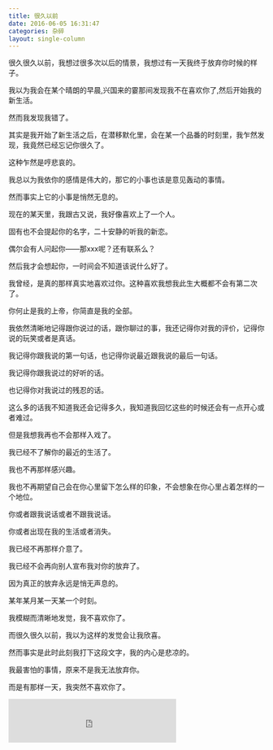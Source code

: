 ```yaml
---
title: 很久以前
date: 2016-06-05 16:31:47
categories: 杂碎
layout: single-column
---
```


<p>很久很久以前，我想过很多次以后的情景，我想过有一天我终于放弃你时候的样子。</p>
<p>我以为我会在某个晴朗的早晨,兴国来的霎那间发现我不在喜欢你了,然后开始我的新生活。</p>
<p>然而我发现我错了。<br>
<p></p>

<p>其实是我开始了新生活之后，在潜移默化里，会在某一个品番的时刻里，我乍然发现，我竟然已经忘记你很久了。</p>
<p>这种乍然是哼悲哀的。</p>
<p>我总以为我依你的感情是伟大的，那它的小事也该是意见轰动的事情。</p>
<p>然而事实上它的小事是悄然无息的。</p>
<p></p>

<p>现在的某天里，我跟古又说，我好像喜欢上了一个人。</p>
<p>固有也不会提起你的名字，二十安静的听我的新恋。</p>
<p>偶尔会有人问起你——那xxx呢？还有联系么？</p>
<p>然后我才会想起你，一时间会不知道该说什么好了。</p>
<p></p>

<p>我曾经，是真的那样真实地喜欢过你。这种喜欢我想我此生大概都不会有第二次了。</p>
<p>你何止是我的上帝，你简直是我的全部。</p>
<p>我依然清晰地记得跟你说过的话，跟你聊过的事，我还记得你对我的评价，记得你说的玩笑或者是真话。</p>
<p>我记得你跟我说的第一句话，也记得你说最近跟我说的最后一句话。</p>
<p>我记得你跟我说过的好听的话。</p>
<p>也记得你对我说过的残忍的话。</p>
<p>这么多的话我不知道我还会记得多久，我知道我回忆这些的时候还会有一点开心或者难过。</p>
<p>但是我想我再也不会那样入戏了。</p>
<p>我已经不了解你的最近的生活了。</p>
<p></p>

<p>我也不再那样感兴趣。</p>
<p>我也不再期望自己会在你心里留下怎么样的印象，不会想象在你心里占着怎样的一个地位。</p>
<p>你或者跟我说话或者不跟我说话。</p>
<p>你或者出现在我的生活或者消失。</p>
<p>我已经不再那样介意了。</p>
<p>我已经不会再向别人宣布我对你的放弃了。</p>
<p>因为真正的放弃永远是悄无声息的。</p>
<p></p>

<p>某年某月某一天某一个时刻。</p>
<p>我模糊而清晰地发觉，我不喜欢你了。</p>
<p>而很久很久以前，我以为这样的发觉会让我欣喜。</p>
<p>然而事实是此时此刻我打下这段文字，我的内心是悲凉的。</p>
<p>我最害怕的事情，原来不是我无法放弃你。</p>
<p>而是有那样一天，我突然不喜欢你了。</p>

<iframe frameborder="no" border="0" marginwidth="0" marginheight="0" width=330 height=86 src="https://music.163.com/outchain/player?type=2&id=65528&auto=1&height=66"></iframe>
